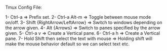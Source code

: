 Tmux Config File:

1- Ctrl-a => Prefix set.
2- Ctrl-a Alt-m => Toggle between mouse mode on/off.
3- Shift {RightArrow/LeftArrow} => Switch to windows depending on the arrow given.
4- Alt {Arrows} => Switch to panes specified by the arrow given.
5- Ctrl-a v => Create a Vertical pane.
6- Ctrl-a h => Create a Vertical pane.
7- Hold Shift then select the text with mouse => Holding shift will make the mouse behavior default so we can select text etc.